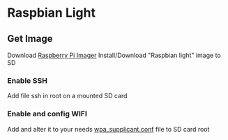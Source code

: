 # Raspbian Light
## Get Image
Download [Raspberry Pi Imager](https://www.raspberrypi.org/downloads/)
Install/Download "Raspbian light" image to SD

### Enable SSH
Add file ssh in root on a mounted  SD card

### Enable and config WIFI
Add and alter it to your needs [wpa_supplicant.conf](https://github.com/mrastrom/raspberry-pi/blob/master/wpa_supplicant.conf) file to SD card root 

